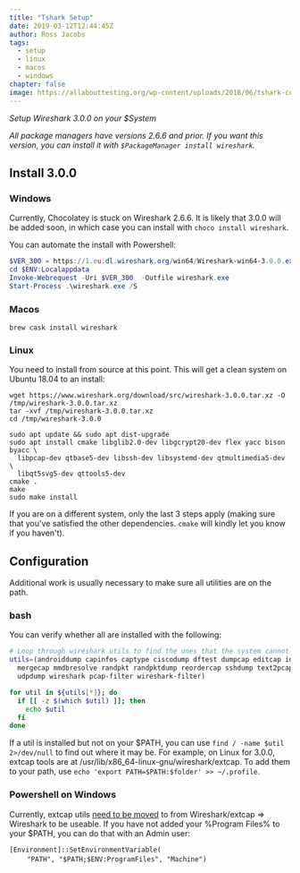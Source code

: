 ```yaml
---
title: "Tshark Setup"
date: 2019-03-12T12:44:45Z
author: Ross Jacobs
tags:
  - setup
  - linux
  - macos
  - windows
chapter: false
image: https://allabouttesting.org/wp-content/uploads/2018/06/tshark-count.jpg
---
```


_Setup Wireshark 3.0.0 on your $System_

_All package managers have versions 2.6.6 and prior. If you want this version,
you can install it with `$PackageManager install wireshark`._

## Install 3.0.0

### Windows

Currently, Chocolatey is stuck on Wireshark 2.6.6. It is likely that 3.0.0 will
be added soon, in which case you can install with `choco install wireshark`.

You can automate the install with Powershell:

```powershell
$VER_300 = https://1.eu.dl.wireshark.org/win64/Wireshark-win64-3.0.0.exe
cd $ENV:Localappdata
Invoke-Webrequest -Uri $VER_300  -Outfile wireshark.exe
Start-Process .\wireshark.exe /S
```

### Macos

`brew cask install wireshark`

### Linux

You need to install from source at this point. This will get a clean system on Ubuntu
18.04 to an install:

```
wget https://www.wireshark.org/download/src/wireshark-3.0.0.tar.xz -O /tmp/wireshark-3.0.0.tar.xz
tar -xvf /tmp/wireshark-3.0.0.tar.xz
cd /tmp/wireshark-3.0.0

sudo apt update && sudo apt dist-upgrade
sudo apt install cmake libglib2.0-dev libgcrypt20-dev flex yacc bison byacc \
  libpcap-dev qtbase5-dev libssh-dev libsystemd-dev qtmultimedia5-dev \
  libqt5svg5-dev qttools5-dev
cmake .
make 
sudo make install
```

If you are on a different system, only the last 3 steps apply (making sure that
you've satisfied the other dependencies. `cmake` will kindly let you know if you
haven't).

## Configuration

Additional work is usually necessary to make sure all utilities are on the path.

### bash

You can verify whether all are installed with the following:

```bash
# Loop through wireshark utils to find the ones that the system cannot
utils=(androiddump capinfos captype ciscodump dftest dumpcap editcap idl2wrs
  mergecap mmdbresolve randpkt randpktdump reordercap sshdump text2pcap tshark
  udpdump wireshark pcap-filter wireshark-filter)

for util in ${utils[*]}; do
  if [[ -z $(which $util) ]]; then 
    echo $util
  fi
done
```

If a util is installed but not on your $PATH, you can use `find / -name $util 2>/dev/null` 
to find out where it may be. For example, on Linux for 3.0.0, extcap tools are
at /usr/lib/x86_64-linux-gnu/wireshark/extcap. To add them to your path, use
`echo 'export PATH=$PATH:$folder' >> ~/.profile`.

### Powershell on Windows

Currently, extcap utils [need to be
moved](https://www.wireshark.org/lists/wireshark-dev/201608/msg00161.html) to from Wireshark/extcap => Wireshark
to be useable. If you have not added your %Program Files% to your $PATH, you can
do that with an Admin user: 

`[Environment]::SetEnvironmentVariable(`  
&nbsp;&nbsp;&nbsp;&nbsp;&nbsp;&nbsp;&nbsp;&nbsp;`"PATH", "$PATH;$ENV:ProgramFiles", "Machine")`

